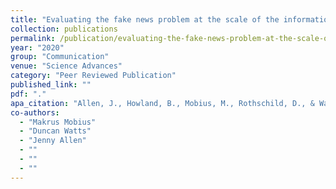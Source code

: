 ```yaml
---
title: "Evaluating the fake news problem at the scale of the information ecosystem"
collection: publications
permalink: /publication/evaluating-the-fake-news-problem-at-the-scale-of-the-information-ecosystem
year: "2020"
group: "Communication"
venue: "Science Advances"
category: "Peer Reviewed Publication"
published_link: ""
pdf: "."
apa_citation: "Allen, J., Howland, B., Mobius, M., Rothschild, D., & Watts, D. J. (2020). Evaluating the fake news problem at the scale of the information ecosystem. Science Advances, 6(14). https://doi.org/10.1126/sciadv.aay3539"
co-authors:
  - "Makrus Mobius"
  - "Duncan Watts"
  - "Jenny Allen"
  - ""
  - ""
  - ""
---
```

